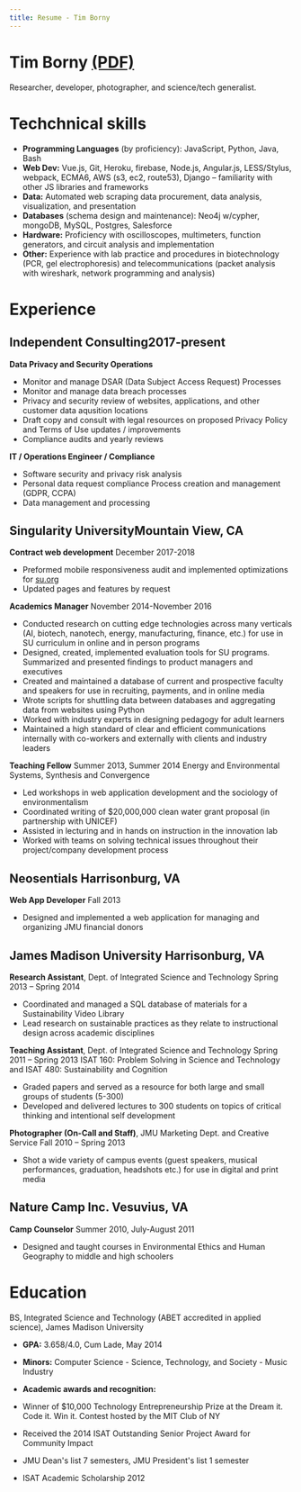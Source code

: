 ```yaml
---
title: Resume - Tim Borny
---
```


# <span class='no-print'>Tim Borny <a class='print' href="javascript:window.print()">(PDF)</a></span>

Researcher, developer, photographer, and science/tech generalist.
<!-- Jack-of-all-trades, master of being a jack-of-all-trades. -->

# Techchnical skills

- **Programming	Languages**	(by proficiency):	JavaScript,	Python,	Java,	Bash
- **Web Dev:**	Vue.js, Git, Heroku, firebase,	Node.js,	Angular.js, LESS/Stylus, webpack, ECMA6, AWS	(s3,	ec2, route53), Django – familiarity	with	other	JS	libraries	and	frameworks
- **Data:** Automated web scraping data procurement, data analysis, visualization, and presentation
- **Databases** (schema design and maintenance):	Neo4j w/cypher, mongoDB, MySQL,	Postgres, Salesforce
- **Hardware:**	Proficiency	with	oscilloscopes,	multimeters,	function	generators,	and	circuit	analysis	and	implementation
- **Other:** Experience	with	lab	practice	and	procedures	in	biotechnology	(PCR,	gel	electrophoresis)	and	telecommunications (packet	analysis	with	wireshark,	network	programming	and	analysis)

# Experience


## **Independent Consulting**<span class='right'>2017-present</span>
**Data Privacy and Security Operations**
- Monitor and manage DSAR (Data Subject Access Request) Processes
- Monitor and manage data breach processes
- Privacy and security review of websites, applications, and other customer data aqusition locations
- Draft copy and consult with legal resources on proposed Privacy Policy and Terms of Use updates / improvements
- Compliance audits and yearly reviews

**IT / Operations Engineer / Compliance**
- Software security and privacy risk analysis
- Personal data request compliance Process creation and management (GDPR, CCPA)
- Data management and processing

## **Singularity University**<span class='right'>Mountain	View,	CA</span>

**Contract web development** <span class='right'>December 2017-2018</span>
- Preformed mobile responsiveness audit and implemented optimizations for [su.org](http://su.org)
- Updated pages and features by request

**Academics Manager** <span class='right'>November 2014-November 2016</span>


- Conducted research on cutting edge technologies across many verticals (AI, biotech, nanotech, energy, manufacturing, finance, etc.) for use in SU curriculum in online and in person programs
- Designed, created, implemented evaluation tools for SU programs. Summarized and presented findings to product managers and executives
- Created and maintained a database of current and prospective faculty and speakers for use in recruiting, payments, and in online media
- Wrote scripts for shuttling data between databases and aggregating data from websites using Python
- Worked with industry experts in designing pedagogy for adult learners
- Maintained a high standard of clear and efficient communications internally with co-workers and externally with clients and industry leaders

**Teaching	Fellow** <span class='right'>Summer	2013,	Summer	2014</span>
 Energy	and	Environmental	Systems,	Synthesis	and	Convergence

 - Led	workshops	in	web	application development	and	the	sociology	of	environmentalism
 -  Coordinated	writing	of $20,000,000 clean	water	grant	proposal (in	partnership with	UNICEF)
 - Assisted in	lecturing	and	in	hands	on	instruction in	the	innovation	lab
 - Worked	with	teams	on	solving	technical	issues	throughout	their	project/company	development	process


## **Neosentials** <span class='right'>Harrisonburg, VA</span>

**Web	App Developer** <span class='right'>Fall	2013</span>
- Designed and	implemented	a web	application	for	managing	and	organizing	JMU	financial	donors

## **James Madison University** <span class='right'>Harrisonburg, VA</span>

**Research	Assistant**, Dept.	of	Integrated	Science	and	Technology <span class='right'>Spring	2013	– Spring	2014</span>
- Coordinated and	managed a SQL database of materials for a	Sustainability Video	Library
- Lead research on sustainable	practices as they relate to instructional design across academic disciplines

**Teaching	Assistant**,	Dept.	of	Integrated	Science	and	Technology <span class='right'>Spring	2011	– Spring	2013</span>
ISAT	160: Problem	Solving	in	Science	and	Technology and	ISAT	480: Sustainability	and	Cognition
- Graded papers	and	served as	a	resource	for	both	large	and	small	groups	of	students	(5-300)
- Developed and	delivered lectures	to	300	students	on	topics	of	critical	thinking	and	intentional	self	development

**Photographer (On-Call and	Staff)**,	JMU Marketing	Dept.	and	Creative	Service	<span class='right'>Fall	2010	– Spring	2013</span>
- Shot a	wide	variety	of	campus	events (guest	speakers,	musical	performances,	graduation,	headshots	etc.) for use in digital and print media

## **Nature	Camp	Inc.**								 								<span class='right'>Vesuvius,	VA</span>
**Camp	Counselor** <span class='right'>Summer	2010,	July-August	2011</span>
- Designed	and	taught	courses	in	Environmental	Ethics	and	Human	Geography to	middle	and	high schoolers

# Education

BS, Integrated Science and Technology (ABET accredited in applied science), James Madison University
- **GPA:** 3.658/4.0, Cum Lade, May 2014

- **Minors:** Computer Science - Science, Technology, and Society - Music Industry

- **Academic awards and recognition:**
 - Winner of $10,000	Technology	Entrepreneurship	Prize	at	the	Dream it.	Code	it.	Win	it.	Contest	hosted	by	the	MIT	Club	of	NY
 - Received	the 2014	ISAT	Outstanding	Senior	Project	Award	for	Community	Impact
 - JMU	Dean's	list	7	semesters,	JMU	President's	list	1	semester
 - ISAT	Academic	Scholarship	2012